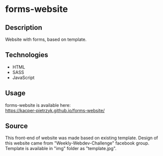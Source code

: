 # forms-website
## Description
Website with forms, based on template.
## Technologies
* HTML
* SASS
* JavaScript
## Usage
forms-website is available here: \
https://kacper-pietrzyk.github.io/forms-website/ 
## Source
This front-end of website was made based on existing template. Design of this website came from "Weekly-Webdev-Challenge" facebook group. Template is available in "img" folder as "template.jpg".
